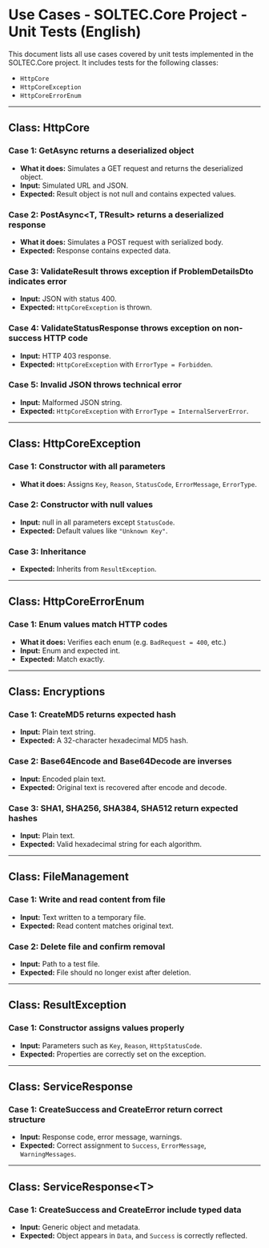 
# Use Cases - SOLTEC.Core Project - Unit Tests (English)

This document lists all use cases covered by unit tests implemented in the SOLTEC.Core project. It includes tests for the following classes:

- `HttpCore`
- `HttpCoreException`
- `HttpCoreErrorEnum`

---

## Class: HttpCore

### Case 1: GetAsync<T> returns a deserialized object
- **What it does:** Simulates a GET request and returns the deserialized object.
- **Input:** Simulated URL and JSON.
- **Expected:** Result object is not null and contains expected values.

### Case 2: PostAsync<T, TResult> returns a deserialized response
- **What it does:** Simulates a POST request with serialized body.
- **Expected:** Response contains expected data.

### Case 3: ValidateResult throws exception if ProblemDetailsDto indicates error
- **Input:** JSON with status 400.
- **Expected:** `HttpCoreException` is thrown.

### Case 4: ValidateStatusResponse throws exception on non-success HTTP code
- **Input:** HTTP 403 response.
- **Expected:** `HttpCoreException` with `ErrorType = Forbidden`.

### Case 5: Invalid JSON throws technical error
- **Input:** Malformed JSON string.
- **Expected:** `HttpCoreException` with `ErrorType = InternalServerError`.

---

## Class: HttpCoreException

### Case 1: Constructor with all parameters
- **What it does:** Assigns `Key`, `Reason`, `StatusCode`, `ErrorMessage`, `ErrorType`.

### Case 2: Constructor with null values
- **Input:** null in all parameters except `StatusCode`.
- **Expected:** Default values like `"Unknown Key"`.

### Case 3: Inheritance
- **Expected:** Inherits from `ResultException`.

---

## Class: HttpCoreErrorEnum

### Case 1: Enum values match HTTP codes
- **What it does:** Verifies each enum (e.g. `BadRequest = 400`, etc.)
- **Input:** Enum and expected int.
- **Expected:** Match exactly.

---

## Class: Encryptions

### Case 1: CreateMD5 returns expected hash
- **Input:** Plain text string.
- **Expected:** A 32-character hexadecimal MD5 hash.

### Case 2: Base64Encode and Base64Decode are inverses
- **Input:** Encoded plain text.
- **Expected:** Original text is recovered after encode and decode.

### Case 3: SHA1, SHA256, SHA384, SHA512 return expected hashes
- **Input:** Plain text.
- **Expected:** Valid hexadecimal string for each algorithm.

---

## Class: FileManagement

### Case 1: Write and read content from file
- **Input:** Text written to a temporary file.
- **Expected:** Read content matches original text.

### Case 2: Delete file and confirm removal
- **Input:** Path to a test file.
- **Expected:** File should no longer exist after deletion.

---

## Class: ResultException

### Case 1: Constructor assigns values properly
- **Input:** Parameters such as `Key`, `Reason`, `HttpStatusCode`.
- **Expected:** Properties are correctly set on the exception.

---

## Class: ServiceResponse

### Case 1: CreateSuccess and CreateError return correct structure
- **Input:** Response code, error message, warnings.
- **Expected:** Correct assignment to `Success`, `ErrorMessage`, `WarningMessages`.

---

## Class: ServiceResponse&lt;T&gt;

### Case 1: CreateSuccess and CreateError include typed data
- **Input:** Generic object and metadata.
- **Expected:** Object appears in `Data`, and `Success` is correctly reflected.
